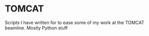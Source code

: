 TOMCAT
======

Scripts I have written for to ease some of my work at the TOMCAT beamline.
Mostly Python stuff

